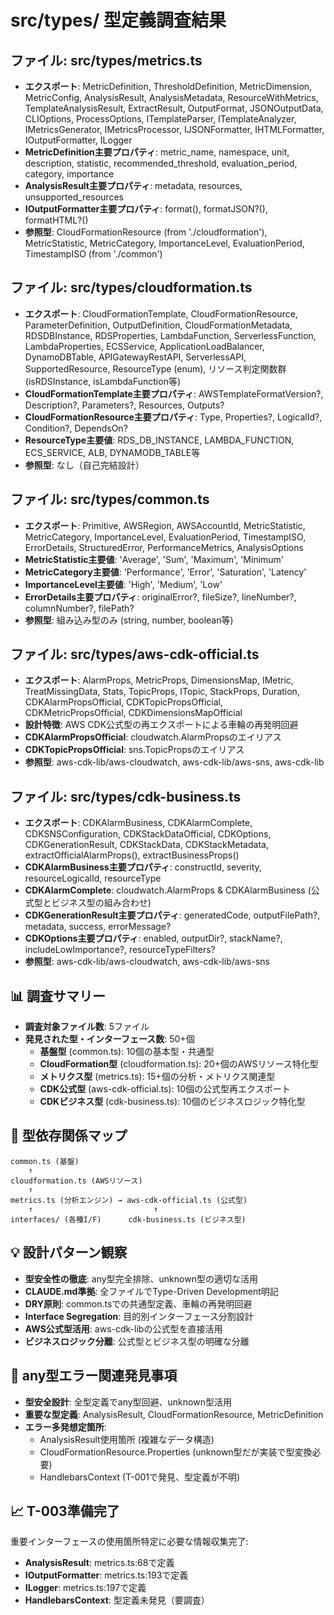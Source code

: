 # src/types/ 型定義調査結果

## ファイル: src/types/metrics.ts
- **エクスポート**: MetricDefinition, ThresholdDefinition, MetricDimension, MetricConfig, AnalysisResult, AnalysisMetadata, ResourceWithMetrics, TemplateAnalysisResult, ExtractResult, OutputFormat, JSONOutputData, CLIOptions, ProcessOptions, ITemplateParser, ITemplateAnalyzer, IMetricsGenerator, IMetricsProcessor, IJSONFormatter, IHTMLFormatter, IOutputFormatter, ILogger
- **MetricDefinition主要プロパティ**: metric_name, namespace, unit, description, statistic, recommended_threshold, evaluation_period, category, importance
- **AnalysisResult主要プロパティ**: metadata, resources, unsupported_resources
- **IOutputFormatter主要プロパティ**: format(), formatJSON?(), formatHTML?()
- **参照型**: CloudFormationResource (from './cloudformation'), MetricStatistic, MetricCategory, ImportanceLevel, EvaluationPeriod, TimestampISO (from './common')

## ファイル: src/types/cloudformation.ts
- **エクスポート**: CloudFormationTemplate, CloudFormationResource, ParameterDefinition, OutputDefinition, CloudFormationMetadata, RDSDBInstance, RDSProperties, LambdaFunction, ServerlessFunction, LambdaProperties, ECSService, ApplicationLoadBalancer, DynamoDBTable, APIGatewayRestAPI, ServerlessAPI, SupportedResource, ResourceType (enum), リソース判定関数群 (isRDSInstance, isLambdaFunction等)
- **CloudFormationTemplate主要プロパティ**: AWSTemplateFormatVersion?, Description?, Parameters?, Resources, Outputs?
- **CloudFormationResource主要プロパティ**: Type, Properties?, LogicalId?, Condition?, DependsOn?
- **ResourceType主要値**: RDS_DB_INSTANCE, LAMBDA_FUNCTION, ECS_SERVICE, ALB, DYNAMODB_TABLE等
- **参照型**: なし（自己完結設計）

## ファイル: src/types/common.ts
- **エクスポート**: Primitive, AWSRegion, AWSAccountId, MetricStatistic, MetricCategory, ImportanceLevel, EvaluationPeriod, TimestampISO, ErrorDetails, StructuredError, PerformanceMetrics, AnalysisOptions
- **MetricStatistic主要値**: 'Average', 'Sum', 'Maximum', 'Minimum'
- **MetricCategory主要値**: 'Performance', 'Error', 'Saturation', 'Latency'
- **ImportanceLevel主要値**: 'High', 'Medium', 'Low'
- **ErrorDetails主要プロパティ**: originalError?, fileSize?, lineNumber?, columnNumber?, filePath?
- **参照型**: 組み込み型のみ (string, number, boolean等)

## ファイル: src/types/aws-cdk-official.ts
- **エクスポート**: AlarmProps, MetricProps, DimensionsMap, IMetric, TreatMissingData, Stats, TopicProps, ITopic, StackProps, Duration, CDKAlarmPropsOfficial, CDKTopicPropsOfficial, CDKMetricPropsOfficial, CDKDimensionsMapOfficial
- **設計特徴**: AWS CDK公式型の再エクスポートによる車輪の再発明回避
- **CDKAlarmPropsOfficial**: cloudwatch.AlarmPropsのエイリアス
- **CDKTopicPropsOfficial**: sns.TopicPropsのエイリアス
- **参照型**: aws-cdk-lib/aws-cloudwatch, aws-cdk-lib/aws-sns, aws-cdk-lib

## ファイル: src/types/cdk-business.ts
- **エクスポート**: CDKAlarmBusiness, CDKAlarmComplete, CDKSNSConfiguration, CDKStackDataOfficial, CDKOptions, CDKGenerationResult, CDKStackData, CDKStackMetadata, extractOfficialAlarmProps(), extractBusinessProps()
- **CDKAlarmBusiness主要プロパティ**: constructId, severity, resourceLogicalId, resourceType
- **CDKAlarmComplete**: cloudwatch.AlarmProps & CDKAlarmBusiness (公式型とビジネス型の組み合わせ)
- **CDKGenerationResult主要プロパティ**: generatedCode, outputFilePath?, metadata, success, errorMessage?
- **CDKOptions主要プロパティ**: enabled, outputDir?, stackName?, includeLowImportance?, resourceTypeFilters?
- **参照型**: aws-cdk-lib/aws-cloudwatch, aws-cdk-lib/aws-sns

## 📊 調査サマリー
- **調査対象ファイル数**: 5ファイル
- **発見された型・インターフェース数**: 50+個
  - **基盤型** (common.ts): 10個の基本型・共通型
  - **CloudFormation型** (cloudformation.ts): 20+個のAWSリソース特化型
  - **メトリクス型** (metrics.ts): 15+個の分析・メトリクス関連型
  - **CDK公式型** (aws-cdk-official.ts): 10個の公式型再エクスポート
  - **CDKビジネス型** (cdk-business.ts): 10個のビジネスロジック特化型

## 🔗 型依存関係マップ
```
common.ts (基盤)
    ↑
cloudformation.ts (AWSリソース)
    ↑
metrics.ts (分析エンジン) → aws-cdk-official.ts (公式型)
    ↑                           ↑
interfaces/ (各種I/F)      cdk-business.ts (ビジネス型)
```

## 💡 設計パターン観察
- **型安全性の徹底**: any型完全排除、unknown型の適切な活用
- **CLAUDE.md準拠**: 全ファイルでType-Driven Development明記
- **DRY原則**: common.tsでの共通型定義、車輪の再発明回避
- **Interface Segregation**: 目的別インターフェース分割設計
- **AWS公式型活用**: aws-cdk-libの公式型を直接活用
- **ビジネスロジック分離**: 公式型とビジネス型の明確な分離

## 🚨 any型エラー関連発見事項
- **型安全設計**: 全型定義でany型回避、unknown型活用
- **重要な型定義**: AnalysisResult, CloudFormationResource, MetricDefinition
- **エラー多発想定箇所**: 
  - AnalysisResult使用箇所 (複雑なデータ構造)
  - CloudFormationResource.Properties (unknown型だが実装で型変換必要)
  - HandlebarsContext (T-001で発見、型定義が不明)

## 📈 T-003準備完了
重要インターフェースの使用箇所特定に必要な情報収集完了:
- **AnalysisResult**: metrics.ts:68で定義
- **IOutputFormatter**: metrics.ts:193で定義 
- **ILogger**: metrics.ts:197で定義
- **HandlebarsContext**: 型定義未発見（要調査）